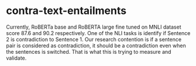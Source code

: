# contra-text-entailments
Currently, RoBERTa base and RoBERTA large fine tuned on MNLI dataset score 87.6 and 90.2 respectively. One of the NLI tasks is identify if Sentence 2 is contradiction to Sentence 1. Our research contention is if a sentence pair is considered as contradiction, it should be a contradiction even when the sentences is switched. That is what this is trying to measure and validate.
